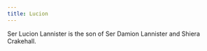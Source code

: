 ```yaml
---
title: Lucion
---
```


Ser Lucion Lannister is the son of Ser Damion Lannister and Shiera Crakehall.


